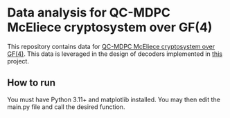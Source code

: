 # Data analysis for QC-MDPC McEliece cryptosystem over GF(4)
This repository contains data for [QC-MDPC McEliece cryptosystem over GF(4)](https://ieeexplore.ieee.org/document/8893339/). This data is leveraged in the design of decoders implemented in [this](https://github.com/tj314/mdpc-gf4-pure-c) project.

## How to run
You must have Python 3.11+ and matplotlib installed. You may then edit the main.py file and call the desired function.